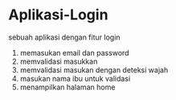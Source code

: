 # Aplikasi-Login
sebuah aplikasi dengan fitur login

1. memasukan email dan password
2. memvalidasi masukkan
3. memvalidasi masukan dengan deteksi wajah
4. masukan nama ibu untuk validasi
5. menampilkan halaman home
